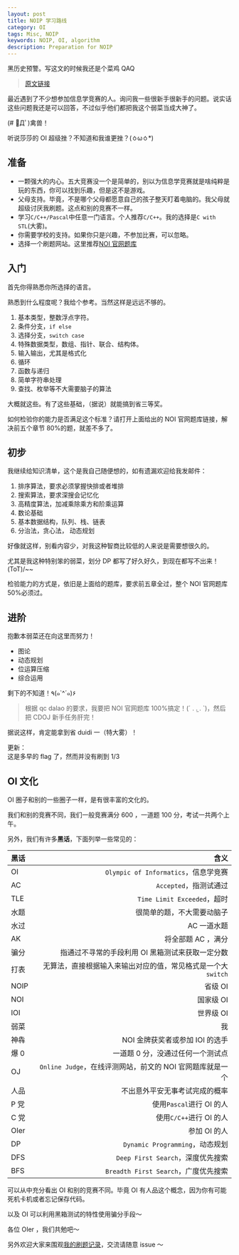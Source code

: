 ```yaml
---
layout: post  
title: NOIP 学习路线 
category: OI
tags: Misc, NOIP
keywords: NOIP, OI, algorithm
description: Preparation for NOIP
---
```


黑历史预警。写这文的时候我还是个菜鸡 QAQ

> [原文链接](https://www.zhihu.com/question/47942797/answer/108369927)

最近遇到了不少想参加信息学竞赛的人。询问我一些很新手很新手的问题。说实话这些问题我还是可以回答，不过似乎他们都把我这个弱菜当成大神了。

(# ﾟДﾟ)禽兽！

听说莎莎的 OI 超级挫？不知道和我谁更挫？(ㆁωㆁ*)

## 准备

- 一颗强大的内心。五大竞赛没一个是简单的，别以为信息学竞赛就是啥纯粹是玩的东西，你可以找到乐趣，但是这不是游戏。
- 父母支持。毕竟，不是哪个父母都愿意自己的孩子整天盯着电脑的。我父母就超级讨厌我刷题。这点和别的竞赛不一样。
- 学习`C/C++/Pascal`中任意一门语言。个人推荐`C/C++`。我的选择是`C with STL`(大雾)。
- 你需要学校的支持。如果你只是兴趣，不参加比赛，可以忽略。
- 选择一个刷题网站。这里推荐[NOI 官网题库](http://noi.openjudge.cn)

## 入门

首先你得熟悉你所选择的语言。

熟悉到什么程度呢？我给个参考。当然这样是远远不够的。

1. 基本类型，整数浮点字符。
1. 条件分支，`if else`
1. 选择分支，`switch case`
1. 特殊数据类型，数组、指针、联合、结构体。
1. 输入输出，尤其是格式化
1. 循环
1. 函数与递归
1. 简单字符串处理
1. 查找、枚举等不大需要脑子的算法

大概就这些。有了这些基础，（据说）就能搞到省三等奖。

如何检验你的能力是否满足这个标准？请打开上面给出的 NOI 官网题库链接，解决前五个章节 80%的题，就差不多了。

## 初步

我继续给知识清单，这个是我自己随便想的，如有遗漏欢迎给我发邮件：

1. 排序算法，要求必须掌握快排或者堆排
1. 搜索算法，要求深搜会记忆化
1. 高精度算法，加减乘除乘方和阶乘运算
1. 数论基础
1. 基本数据结构，队列、栈、链表
1. 分治法，贪心法， 动态规划

好像就这样，别看内容少，对我这种智商比较低的人来说是需要想很久的。

尤其是我这种特别笨的弱菜，划分 DP 都写了好久好久，到现在都写不出来！(ToT)/~~

检验能力的方式是，依旧是上面给的题库，要求前五章全过，整个 NOI 官网题库 50%必须过。

## 进阶

抱歉本弱菜还在向这里而努力！

- 图论
- 动态规划
- 位运算压缩
- 综合运用

剩下的不知道！٩(๑`^´๑)۶

> 根据 qc dalao 的要求，我要把 NOI 官网题库 100%搞定！(´ . .̫ . `)，然后把 CDOJ 新手任务肝完！

据说这样，肯定能拿到省 duidi 一（特大雾）！


更新：<br/>
这是多早的 flag 了，然而并没有刷到 1/3

## OI 文化

OI 圈子和别的一些圈子一样，是有很丰富的文化的。

我们和别的竞赛不同，我们一般竞赛满分 600 ，一道题 100 分，考试一共两个上午。

另外，我们有许多**黑话**，下面列举一些常见的：

黑话|含义
:---|---:
OI|`Olympic of Informatics`，信息学竞赛
AC|`Accepted`，指测试通过
TLE|`Time Limit Exceeded`，超时
水题|很简单的题，不大需要动脑子
水过|AC 一道水题
AK|将全部题 AC ，满分
骗分|指通过不寻常的手段利用 OI 黑箱测试来获取一定分数
打表|无算法，直接根据输入来输出对应的值，常见格式是一个大`switch`
NOIP|省级 OI
NOI|国家级 OI
IOI|世界级 OI
弱菜|我
神犇|NOI 金牌获奖者或参加 IOI 的选手
爆 0|一道题 0 分，没通过任何一个测试点
OJ|`Online Judge`，在线评测网站，前文的 NOI 官网题库就是一个
人品|不出意外平安无事考试完成的概率
P 党|使用`Pascal`进行 OI 的人
C 党|使用`C/C++`进行 OI 的人
OIer|参加 OI 的人
DP|`Dynamic Programming`，动态规划
DFS|`Deep First Search`，深度优先搜索
BFS|`Breadth First Search`，广度优先搜索


可以从中充分看出 OI 和别的竞赛不同。毕竟 OI 有人品这个概念，因为你有可能死机卡机或者忘记保存代码。

以及 OI 可以利用黑箱测试的特性使用骗分手段～

各位 OIer ，我们共勉吧～

另外欢迎大家来围观[我的刷题记录](https://github.com/ice1000/OI-codes)，交流请随意 issue ～